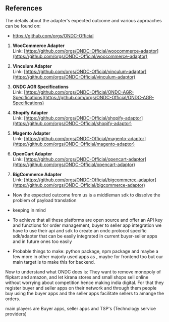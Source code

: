 ## References
The details about the adapter's expected outcome and various approaches can be found on: 
- https://github.com/orgs/ONDC-Official

1. **WooCommerce Adapter**  
   Link: [https://github.com/orgs/ONDC-Official/woocommerce-adaptor](https://github.com/orgs/ONDC-Official/woocommerce-adaptor)

2. **Vinculum Adapter**  
   Link: [https://github.com/orgs/ONDC-Official/vinculum-adaptor](https://github.com/orgs/ONDC-Official/vinculum-adaptor)

3. **ONDC AGR Specifications**  
   Link: [https://github.com/orgs/ONDC-Official/ONDC-AGR-Specifications](https://github.com/orgs/ONDC-Official/ONDC-AGR-Specifications)

4. **Shopify Adapter**  
   Link: [https://github.com/orgs/ONDC-Official/shopify-adaptor](https://github.com/orgs/ONDC-Official/shopify-adaptor)

5. **Magento Adapter**  
   Link: [https://github.com/orgs/ONDC-Official/magento-adaptor](https://github.com/orgs/ONDC-Official/magento-adaptor)

6. **OpenCart Adapter**  
   Link: [https://github.com/orgs/ONDC-Official/opencart-adaptor](https://github.com/orgs/ONDC-Official/opencart-adaptor)

7. **BigCommerce Adapter**  
   Link: [https://github.com/orgs/ONDC-Official/bigcommerce-adaptor](https://github.com/orgs/ONDC-Official/bigcommerce-adaptor)


- Now the expected outcome from us is a middleman sdk to dissolve the problem of payload translation

- keeping in mind 

- To achieve that all these platforms are open source and offer an API key and functions for order management, buyer to seller app integration we have to use their api and sdk to create an ondc protocol specific sdk/adapter that can be easily integrated in current buyer-seller apps and in future ones too easily

- Probable things to make: python package, npm package and maybe a few more in other majorly used apps as , maybe for frontend too but our main target is to make this for backend.

Now to understand what ONDC does is:
They want to remove monopoly of flipkart and amazon, and let kirana stores and small shops sell online without worrying about competition hence making india digital.
For that they register buyer and seller apps on their network and through them people buy using the buyer apps and the seller apps facilitate sellers to amange the orders.

main players are Buyer apps, seller apps and TSP's (Technology service providers)